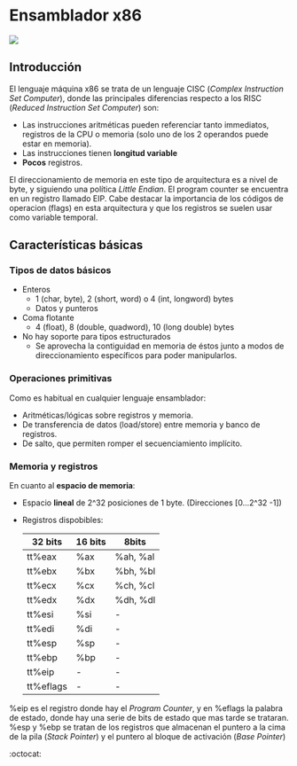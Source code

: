 # Ensamblador x86

![](https://pbs.twimg.com/media/D5_hYkeXoAABiRb.jpg)

## Introducción

El lenguaje máquina x86 se trata de un lenguaje CISC (*Complex Instruction Set Computer*), donde las principales diferencias respecto a los RISC (*Reduced Instruction Set Computer*) son:

- Las instrucciones aritméticas pueden referenciar tanto immediatos, registros de la CPU o memoria (solo uno de los 2 operandos puede estar en memoria).
- Las instrucciones tienen **longitud variable**
- **Pocos** registros.

El direccionamiento de memoria en este tipo de arquitectura es a nivel de byte, y siguiendo una política
*Little Endian*. El program counter se encuentra en un registro llamado EIP. Cabe destacar la importancia de los códigos de operacion (flags) en esta arquitectura y que los registros se suelen usar como variable temporal.


## Características básicas

### Tipos de datos básicos
- Enteros
	- 1 (char, byte), 2 (short, word) o 4 (int, longword) bytes
	- Datos y punteros
- Coma flotante
	- 4 (float), 8 (double, quadword), 10 (long double) bytes
- No hay soporte para tipos estructurados
	- Se aprovecha la contiguidad en memoria de éstos junto a modos de direccionamiento específicos para poder manipularlos.

### Operaciones primitivas
Como es habitual en cualquier lenguaje ensamblador:
-	Aritméticas/lógicas sobre registros y memoria.
-	De transferencia de datos (load/store) entre memoria y banco de registros.
- De salto, que permiten romper el secuenciamiento implícito.

### Memoria y registros

En cuanto al **espacio de memoria**:
-	Espacio **lineal** de 2^32 posiciones de 1 byte. (Direcciones [0...2^32 -1])
-	Registros dispobibles:
	
	|32 bits|16 bits|8bits|
	|-------|-------|-----|
	|tt%eax|%ax|%ah, %al|
	|tt%ebx|%bx|%bh, %bl|
	|tt%ecx|%cx|%ch, %cl|
	|tt%edx|%dx|%dh, %dl|
	|tt%esi|%si|-|
	|tt%edi|%di|-|
	|tt%esp|%sp|-|
	|tt%ebp|%bp|-|
	|tt%eip|-|-|
	|tt%eflags|-|-|

%eip es el registro donde hay el *Program Counter*, y en %eflags la palabra de estado, donde hay una serie de bits de estado que mas tarde se trataran. %esp y %ebp se tratan de los registros que almacenan el puntero a la cima de la pila (*Stack Pointer*) y el puntero al bloque de activación	(*Base Pointer*)

:octocat:




